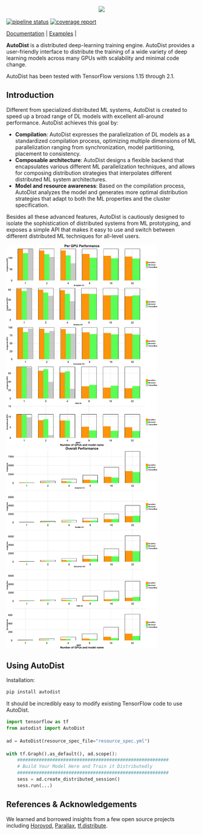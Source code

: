 
<p align="center">
  <image src="docs/_static/img/logo.png" width=400 />
</p>

[![pipeline status](https://gitlab.int.petuum.com/internal/scalable-ml/autodist/badges/master/pipeline.svg)](https://gitlab.int.petuum.com/internal/scalable-ml/autodist/commits/master)
[![coverage report](https://gitlab.int.petuum.com/internal/scalable-ml/autodist/badges/master/coverage.svg)](https://gitlab.int.petuum.com/internal/scalable-ml/autodist/commits/master)

[Documentation](http://10.20.41.55:8080) |
[Examples](https://github.com/petuum/autodist/tree/master/examples/benchmark) |

**AutoDist** is a distributed deep-learning training engine. 
AutoDist provides a user-friendly interface to distribute the training of a wide variety of deep learning models 
across many GPUs with scalability and minimal code change.

AutoDist has been tested with TensorFlow versions 1.15 through 2.1. 

## Introduction
Different from specialized distributed ML systems, AutoDist is created to speed up a broad range of DL models with excellent all-around performance.
AutoDist achieves this goal by:
- **Compilation**: AutoDist expresses the parallelization of DL models as a standardized compilation process, optimizing multiple dimensions of ML 
parallelization ranging from synchronization, model partitioning, placement to consistency. 
- **Composable architecture**: AutoDist designs a flexible backend that encapsulates various different ML parallelization techniques, and 
allows for composing distribution strategies that interpolates different distributed ML system architectures.     
- **Model and resource awareness**: Based on the compilation process, AutoDist analyzes the model and generates more optimal distribution strategies that 
adapt to both the ML properties and the cluster specification.

Besides all these advanced features, AutoDist is cautiously designed to isolate the sophistication of distributed systems 
from ML prototyping, and exposes a simple API that makes it easy to use and switch between different distributed ML techniques 
for all-level users.

<p float="left">
<img src="docs/_static/img/Figure1.png" width=400 />
<img src="docs/_static/img/Figure2.png" width=400 /> 
</p>

## Using AutoDist

Installation:

```bash
pip install autodist
```

It should be incredibly easy to modify existing TensorFlow code to use AutoDist.

```python
import tensorflow as tf
from autodist import AutoDist

ad = AutoDist(resource_spec_file="resource_spec.yml")

with tf.Graph().as_default(), ad.scope():
    ########################################################
    # Build Your Model Here and Train it Distributedly
    ########################################################
    sess = ad.create_distributed_session()
    sess.run(...)
```

## References & Acknowledgements

We learned and borrowed insights from a few open source projects 
including
[Horovod](https://github.com/horovod/horovod),
[Parallax](https://github.com/snuspl/parallax),
[tf.distribute](https://github.com/tensorflow/tensorflow/tree/master/tensorflow/python/distribute).
